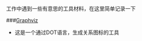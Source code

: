 工作中遇到一些有意思的工具材料，在这里简单记录一下

###[Graphviz]
*    这是一个通过DOT语言，生成关系图标的工具


[Graphviz]:https://www.ibm.com/developerworks/cn/aix/library/au-aix-graphviz/index.html